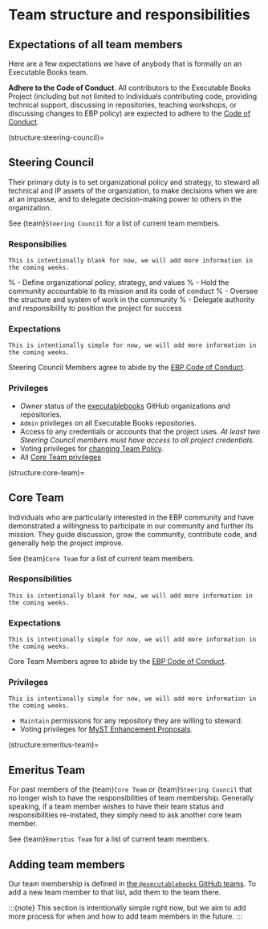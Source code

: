 # Team structure and responsibilities

## Expectations of all team members

Here are a few expectations we have of anybody that is formally on an Executable Books team.

**Adhere to the Code of Conduct**. All contributors to the Executable Books Project (including but not limited to individuals contributing code, providing technical support, discussing in repositories, teaching workshops, or discussing changes to EBP policy) are expected to adhere to the [Code of Conduct](policy:coc).

(structure:steering-council)=
## Steering Council

Their primary duty is to set organizational policy and strategy, to steward all technical and IP assets of the organization, to make decisions when we are at an impasse, and to delegate decision-making power to others in the organization.

See {team}`Steering Council` for a list of current team members.

### Responsibilies

```{note}
This is intentionally blank for now, we will add more information in the coming weeks.
```

% - Define organizational policy, strategy, and values
% - Hold the community accountable to its mission and its code of conduct
% - Oversee the structure and system of work in the community
% - Delegate authority and responsibility to position the project for success

### Expectations

```{note}
This is intentionally simple for now, we will add more information in the coming weeks.
```

Steering Council Members agree to abide by the [EBP Code of Conduct](policy:coc).

### Privileges

- _Owner_ status of the [executablebooks](https://github.com/executablebooks) GitHub organizations and repositories.
- `Admin` privileges on all Executable Books repositories.
- Access to any credentials or accounts that the project uses. _At least two Steering Council members must have access to all project credentials._
- Voting privileges for [changing Team Policy](governance:policy-decision).
- All [Core Team privileges](governance:privileges:core-team)

(structure:core-team)=
## Core Team

Individuals who are particularly interested in the EBP community and have demonstrated a willingness to participate in our community and further its mission. They guide discussion, grow the community, contribute code, and generally help the project improve.

See {team}`Core Team` for a list of current team members.

### Responsibilities

```{note}
This is intentionally blank for now, we will add more information in the coming weeks.
```

### Expectations

```{note}
This is intentionally simple for now, we will add more information in the coming weeks.
```

Core Team Members agree to abide by the [EBP Code of Conduct](https://github.com/executablebooks/.github/blob/master/CODE_OF_CONDUCT.md).

### Privileges

```{note}
This is intentionally simple for now, we will add more information in the coming weeks.
```

- `Maintain` permissions for any repository they are willing to steward.
- Voting privileges for [MyST Enhancement Proposals](governance:meps).

(structure:emeritus-team)=
## Emeritus Team

For past members of the {team}`Core Team` or {team}`Steering Council` that no longer wish to have the responsibilities of team membership.
Generally speaking, if a team member wishes to have their team status and responsibilities re-instated, they simply need to ask another core team member.

See {team}`Emeritus Team` for a list of current team members.

## Adding team members

Our team membership is defined in [the `@executablebooks` GitHub teams](https://github.com/orgs/executablebooks/teams).
To add a new team member to that list, add them to the team there.

:::{note}
This section is intentionally simple right now, but we aim to add more process for when and how to add team members in the future.
:::
